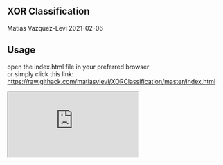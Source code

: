XOR Classification
-----------------------
Matias Vazquez-Levi 2021-02-06

Usage
--------
open the index.html file in your preferred browser <br />or simply click this link: https://raw.githack.com/matiasvlevi/XORClassification/master/index.html

<html>
<iframe src="https://raw.githack.com/matiasvlevi/XORClassification/master/index.html" >

</iframe>
</html>
